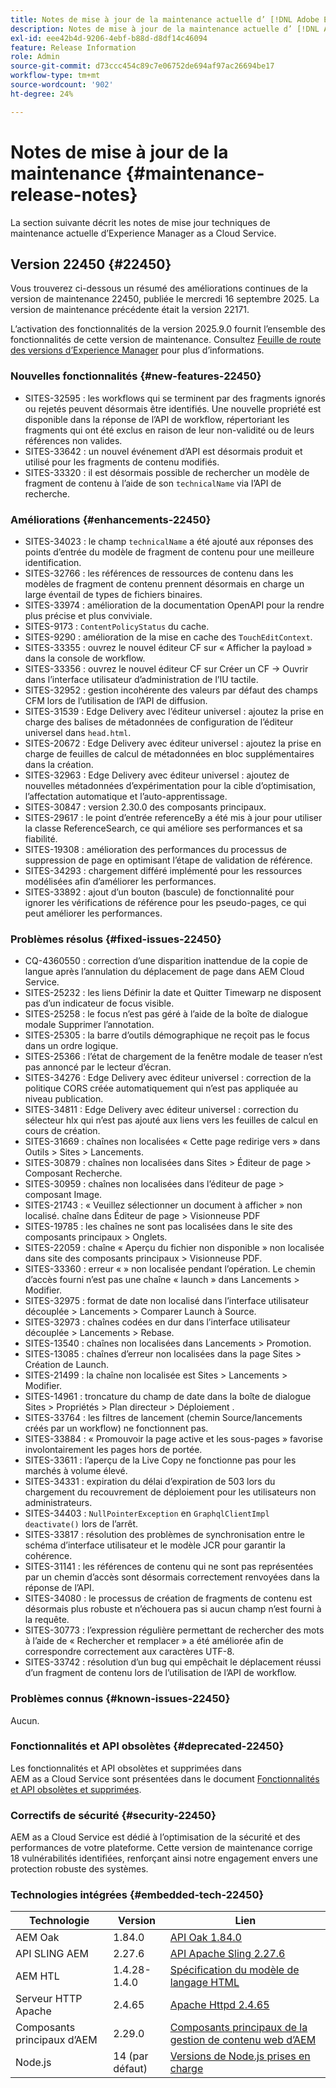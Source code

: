 ```yaml
---
title: Notes de mise à jour de la maintenance actuelle d’ [!DNL Adobe Experience Manager]  as a Cloud Service.
description: Notes de mise à jour de la maintenance actuelle d’ [!DNL Adobe Experience Manager]  as a Cloud Service.
exl-id: eee42b4d-9206-4ebf-b88d-d8df14c46094
feature: Release Information
role: Admin
source-git-commit: d73ccc454c89c7e06752de694af97ac26694be17
workflow-type: tm+mt
source-wordcount: '902'
ht-degree: 24%

---
```



# Notes de mise à jour de la maintenance {#maintenance-release-notes}

La section suivante décrit les notes de mise jour techniques de maintenance actuelle d’Experience Manager as a Cloud Service.

## Version 22450 {#22450}

Vous trouverez ci-dessous un résumé des améliorations continues de la version de maintenance 22450, publiée le mercredi 16 septembre 2025. La version de maintenance précédente était la version 22171.

L’activation des fonctionnalités de la version 2025.9.0 fournit l’ensemble des fonctionnalités de cette version de maintenance. Consultez [Feuille de route des versions d’Experience Manager](https://experienceleague.adobe.com/fr/docs/experience-manager-release-information/aem-release-updates/update-releases-roadmap) pour plus d’informations.

### Nouvelles fonctionnalités {#new-features-22450}

* SITES-32595 : les workflows qui se terminent par des fragments ignorés ou rejetés peuvent désormais être identifiés. Une nouvelle propriété est disponible dans la réponse de l’API de workflow, répertoriant les fragments qui ont été exclus en raison de leur non-validité ou de leurs références non valides.
* SITES-33642 : un nouvel événement d’API est désormais produit et utilisé pour les fragments de contenu modifiés.
* SITES-33320 : il est désormais possible de rechercher un modèle de fragment de contenu à l’aide de son `technicalName` via l’API de recherche.

### Améliorations {#enhancements-22450}

* SITES-34023 : le champ `technicalName` a été ajouté aux réponses des points d’entrée du modèle de fragment de contenu pour une meilleure identification.
* SITES-32766 : les références de ressources de contenu dans les modèles de fragment de contenu prennent désormais en charge un large éventail de types de fichiers binaires.
* SITES-33974 : amélioration de la documentation OpenAPI pour la rendre plus précise et plus conviviale.
* SITES-9173 : `ContentPolicyStatus` du cache.
* SITES-9290 : amélioration de la mise en cache des `TouchEditContext`.
* SITES-33355 : ouvrez le nouvel éditeur CF sur « Afficher la payload » dans la console de workflow.
* SITES-33356 : ouvrez le nouvel éditeur CF sur Créer un CF → Ouvrir dans l’interface utilisateur d’administration de l’IU tactile.
* SITES-32952 : gestion incohérente des valeurs par défaut des champs CFM lors de l’utilisation de l’API de diffusion.
* SITES-31539 : Edge Delivery avec l’éditeur universel : ajoutez la prise en charge des balises de métadonnées de configuration de l’éditeur universel dans `head.html`.
* SITES-20672 : Edge Delivery avec éditeur universel : ajoutez la prise en charge de feuilles de calcul de métadonnées en bloc supplémentaires dans la création.
* SITES-32963 : Edge Delivery avec éditeur universel : ajoutez de nouvelles métadonnées d’expérimentation pour la cible d’optimisation, l’affectation automatique et l’auto-apprentissage.
* SITES-30847 : version 2.30.0 des composants principaux.
* SITES-29617 : le point d’entrée referenceBy a été mis à jour pour utiliser la classe ReferenceSearch, ce qui améliore ses performances et sa fiabilité.
* SITES-19308 : amélioration des performances du processus de suppression de page en optimisant l’étape de validation de référence.
* SITES-34293 : chargement différé implémenté pour les ressources modélisées afin d’améliorer les performances.
* SITES-33892 : ajout d’un bouton (bascule) de fonctionnalité pour ignorer les vérifications de référence pour les pseudo-pages, ce qui peut améliorer les performances.

### Problèmes résolus {#fixed-issues-22450}

* CQ-4360550 : correction d’une disparition inattendue de la copie de langue après l’annulation du déplacement de page dans AEM Cloud Service.
* SITES-25232 : les liens Définir la date et Quitter Timewarp ne disposent pas d’un indicateur de focus visible.
* SITES-25258 : le focus n’est pas géré à l’aide de la boîte de dialogue modale Supprimer l’annotation.
* SITES-25305 : la barre d’outils démographique ne reçoit pas le focus dans un ordre logique.
* SITES-25366 : l’état de chargement de la fenêtre modale de teaser n’est pas annoncé par le lecteur d’écran.
* SITES-34276 : Edge Delivery avec éditeur universel : correction de la politique CORS créée automatiquement qui n’est pas appliquée au niveau publication.
* SITES-34811 : Edge Delivery avec éditeur universel : correction du sélecteur hlx qui n’est pas ajouté aux liens vers les feuilles de calcul en cours de création.
* SITES-31669 : chaînes non localisées « Cette page redirige vers » dans Outils > Sites > Lancements.
* SITES-30879 : chaînes non localisées dans Sites > Éditeur de page > Composant Recherche.
* SITES-30959 : chaînes non localisées dans l’éditeur de page > composant Image.
* SITES-21743 : « Veuillez sélectionner un document à afficher » non localisé. chaîne dans Éditeur de page > Visionneuse PDF
* SITES-19785 : les chaînes ne sont pas localisées dans le site des composants principaux > Onglets.
* SITES-22059 : chaîne « Aperçu du fichier non disponible » non localisée dans site des composants principaux > Visionneuse PDF.
* SITES-33360 : erreur « » non localisée pendant l’opération. Le chemin d’accès fourni n’est pas une chaîne « launch » dans Lancements > Modifier.
* SITES-32975 : format de date non localisé dans l’interface utilisateur découplée > Lancements > Comparer Launch à Source.
* SITES-32973 : chaînes codées en dur dans l’interface utilisateur découplée > Lancements > Rebase.
* SITES-13540 : chaînes non localisées dans Lancements > Promotion.
* SITES-13085 : chaînes d’erreur non localisées dans la page Sites > Création de Launch.
* SITES-21499 : la chaîne non localisée est Sites > Lancements > Modifier.
* SITES-14961 : troncature du champ de date dans la boîte de dialogue Sites > Propriétés > Plan directeur > Déploiement .
* SITES-33764 : les filtres de lancement (chemin Source/lancements créés par un workflow) ne fonctionnent pas.
* SITES-33884 : « Promouvoir la page active et les sous-pages » favorise involontairement les pages hors de portée.
* SITES-33611 : l’aperçu de la Live Copy ne fonctionne pas pour les marchés à volume élevé.
* SITES-34331 : expiration du délai d’expiration de 503 lors du chargement du recouvrement de déploiement pour les utilisateurs non administrateurs.
* SITES-34403 : `NullPointerException` en `GraphqlClientImpl deactivate()` lors de l’arrêt.
* SITES-33817 : résolution des problèmes de synchronisation entre le schéma d’interface utilisateur et le modèle JCR pour garantir la cohérence.
* SITES-31141 : les références de contenu qui ne sont pas représentées par un chemin d’accès sont désormais correctement renvoyées dans la réponse de l’API.
* SITES-34080 : le processus de création de fragments de contenu est désormais plus robuste et n’échouera pas si aucun champ n’est fourni à la requête.
* SITES-30773 : l’expression régulière permettant de rechercher des mots à l’aide de « Rechercher et remplacer » a été améliorée afin de correspondre correctement aux caractères UTF-8.
* SITES-33742 : résolution d’un bug qui empêchait le déplacement réussi d’un fragment de contenu lors de l’utilisation de l’API de workflow.

### Problèmes connus {#known-issues-22450}

Aucun.

### Fonctionnalités et API obsolètes {#deprecated-22450}

Les fonctionnalités et API obsolètes et supprimées dans AEM as a Cloud Service sont présentées dans le document [Fonctionnalités et API obsolètes et supprimées](/help/release-notes/deprecated-removed-features.md).

### Correctifs de sécurité {#security-22450}

AEM as a Cloud Service est dédié à l’optimisation de la sécurité et des performances de votre plateforme. Cette version de maintenance corrige 18 vulnérabilités identifiées, renforçant ainsi notre engagement envers une protection robuste des systèmes.

### Technologies intégrées {#embedded-tech-22450}

| Technologie | Version | Lien |
|---|---|---|
| AEM Oak | 1.84.0 | [API Oak 1.84.0](https://www.javadoc.io/doc/org.apache.jackrabbit/oak-api/1.84/index.html) |
| API SLING AEM | 2.27.6 | [API Apache Sling 2.27.6](https://www.javadoc.io/doc/org.apache.sling/org.apache.sling.api/latest/index.html) |
| AEM HTL | 1.4.28-1.4.0 | [Spécification du modèle de langage HTML](https://github.com/adobe/htl-spec) |
| Serveur HTTP Apache | 2.4.65 | [Apache Httpd 2.4.65](https://apache.googlesource.com/httpd/+/refs/tags/2.4.65/CHANGES) |
| Composants principaux d’AEM | 2.29.0 | [Composants principaux de la gestion de contenu web d’AEM](https://github.com/adobe/aem-core-wcm-components) |
| Node.js | 14 (par défaut) | [Versions de Node.js prises en charge](https://experienceleague.adobe.com/fr/docs/experience-manager-cloud-service/content/implementing/developing/developing-with-front-end-pipelines#node-versions) |
